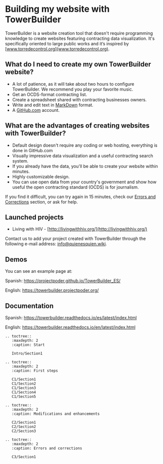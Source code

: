 Building my website with TowerBuilder
==================================

TowerBuilder is a website creation tool that doesn't require programming knowledge to create websites featuring contracting data visualization. It's specifically oriented to large public works and it’s inspired by [www.torredecontrol.org](www.torredecontrol.org).

What do I need to create my own TowerBuilder website?
---------------------------------------------------

- A lot of patience, as it will take about two hours to configure TowerBuilder. We recommend you play your favorite music.
- Get an OCDS-format contracting list.
- Create a spreadsheet shared with contracting businesses owners.
- Write and edit text in [MarkDown](https://guides.github.com/features/mastering-markdown/) format.
- A [GitHub.com](https://github.com/) account.

What are the advantages of creating websites with TowerBuilder?
----------------------------------------------------------

- Default design doesn't require any coding or web hosting, everything is done in GitHub.com
- Visually impressive data visualization and a useful contracting search system.
- If you already have the data, you'll be able to create your website within minutes.
- Highly customizable design.
- You can use open data from your country's government and show how useful the open contracting standard (OCDS) is for journalism.

If you find it difficult, you can try again in 15 minutes, check our [Errors and Corrections](https://towerbuilder.readthedocs.io/en/latest/C3/Seccion1.html) section, or ask for help.

Launched projects
-----------------

- Living with HIV - [http://livingwithhiv.org/](http://livingwithhiv.org/)

Contact us to add your project created with TowerBuilder through the following e-mail address: <info@quienesquien.wiki>.

Demos
-----
You can see an example page at:

Spanish: <https://projectpoder.github.io/TowerBuilder_ES/>

English: <https://towerbuilder.projectpoder.org/>

Documentation
-------------

Spanish: <https://towerbuilder.readthedocs.io/es/latest/index.html>

English: <https://towerbuilder.readthedocs.io/en/latest/index.html>


```eval_rst
.. toctree::
   :maxdepth: 2
   :caption: Start

   Intro/Section1

.. toctree::
   :maxdepth: 2
   :caption: First steps

   C1/Section1
   C1/Section2
   C1/Section3
   C1/Section4
   C1/Section5

.. toctree::
   :maxdepth: 2
   :caption: Modifications and enhancements

   C2/Section1
   C2/Section2
   C2/Section3

.. toctree::
   :maxdepth: 2
   :caption: Errors and corrections

   C3/Section1
```
